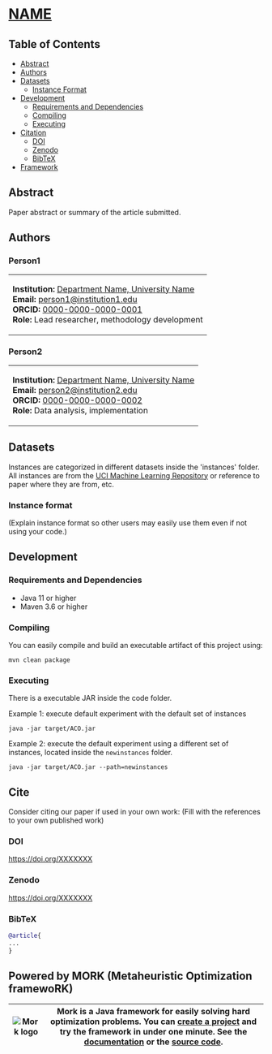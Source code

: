 # [__NAME__](https://doi.org/XXXXX)

## Table of Contents
- [Abstract](#abstract)
- [Authors](#authors)
- [Datasets](#datasets)
  - [Instance Format](#instance-format)
- [Development](#development)
  - [Requirements and Dependencies](#requirements-and-dependencies)
  - [Compiling](#compiling)
  - [Executing](#executing)
- [Citation](#cite)
  - [DOI](#doi)
  - [Zenodo](#zenodo)
  - [BibTeX](#bibtex)
- [Framework](#powered-by-mork-metaheuristic-optimization-framework)

## Abstract
Paper abstract or summary of the article submitted.

## Authors

### Person1
<table>
<tr>
<td>

**Institution:** [Department Name, University Name](https://institution1.edu)  
**Email:** [person1@institution1.edu](mailto:person1@institution1.edu)  
**ORCID:** [0000-0000-0000-0001](https://orcid.org/0000-0000-0000-0001)  
**Role:** Lead researcher, methodology development

</td>
</tr>
</table>

### Person2
<table>
<tr>
<td>

**Institution:** [Department Name, University Name](https://institution2.edu)  
**Email:** [person2@institution2.edu](mailto:person2@institution2.edu)  
**ORCID:** [0000-0000-0000-0002](https://orcid.org/0000-0000-0000-0002)  
**Role:** Data analysis, implementation

</td>
</tr>
</table>

## Datasets
Instances are categorized in different datasets inside the 'instances' folder. All instances are from the [UCI Machine Learning Repository](https://archive.ics.uci.edu/ml/index.php) or reference to paper where they are from, etc.

### Instance format
(Explain instance format so other users may easily use them even if not using your code.)

## Development

### Requirements and Dependencies
- Java 11 or higher
- Maven 3.6 or higher

### Compiling
You can easily compile and build an executable artifact of this project using:
```text
mvn clean package
```

### Executing
There is a executable JAR inside the code folder.

Example 1: execute default experiment with the default set of instances
```text
java -jar target/ACO.jar 
```

Example 2: execute the default experiment using a different set of instances, located inside the `newinstances` folder.
```text
java -jar target/ACO.jar --path=newinstances
```

## Cite
Consider citing our paper if used in your own work:
(Fill with the references to your own published work)

### DOI
https://doi.org/XXXXXXX

### Zenodo
https://doi.org/XXXXXXX

### BibTeX
```bibtex
@article{
...
}
```

## Powered by MORK (Metaheuristic Optimization framewoRK)
| ![Mork logo](https://user-images.githubusercontent.com/55482385/233611563-4f5c91f2-af36-4437-a4b5-572b6655487a.svg) | Mork is a Java framework for easily solving hard optimization problems. You can [create a project](https://generator.mork-optimization.com/) and try the framework in under one minute. See the [documentation](https://docs.mork-optimization.com/en/latest/) or the [source code](https://github.com/mork-optimization/mork). |
|--|--|
